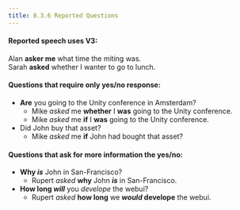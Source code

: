 ```yaml
---
title: 8.3.6 Reported Questions
---
```


#### Reported speech uses V3:<br>
Alan **asker me** what time the miting was. <br>
Sarah **asked** whether I wanter to go to lunch.


#### Questions that require only yes/no response:
- **Are** you going to the Unity conference in Amsterdam?
  - Mike _asked_ me **whether** I **was** going to the Unity conference.
  - Mike _asked_ me **if** I **was** going to the Unity conference.
- Did John buy that asset?
  - Mike _asked_ me **if** John had bought that asset?


#### Questions that ask for more information the yes/no:
- **Why _is_** John in San-Francisco?<br>
  - Rupert _asked_ **why** John **_is_** in San-Francisco.
- **How long _will_** you _develope_ the webui?
  - Rupert _asked_ **how long** we **_would_ develope** the webui.
